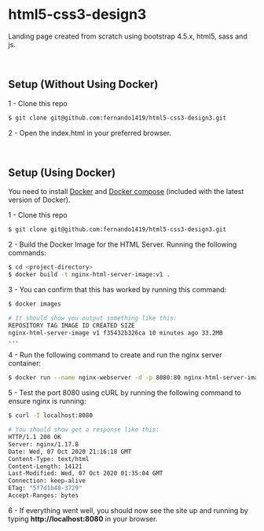 # html5-css3-design3

Landing page created from scratch using bootstrap 4.5.x, html5, sass and js.

</br>

## Setup (Without Using Docker)

1 - Clone this repo

```bash
$ git clone git@github.com:fernando1419/html5-css3-design3.git
```

2 - Open the index.html in your preferred browser.

</br>

## Setup (Using Docker)

You need to install [Docker](https://docs.docker.com/get-docker/) and [Docker compose](https://docs.docker.com/compose/) (included with the latest version of Docker).

1 - Clone this repo

```bash
$ git clone git@github.com:fernando1419/html5-css3-design3.git
```

2 - Build the Docker Image for the HTML Server. Running the following commands:

```bash
$ cd <project-directory>
$ docker build -t nginx-html-server-image:v1 .
```

3 - You can confirm that this has worked by running this command:

```bash
$ docker images

# It should show you output something like this:
REPOSITORY TAG IMAGE ID CREATED SIZE
nginx-html-server-image v1 f35432b326ca 10 minutes ago 33.2MB
...
```

4 - Run the following command to create and run the nginx server container:

```bash
$ docker run --name nginx-webserver -d -p 8080:80 nginx-html-server-image:v1
```

5 - Test the port 8080 using cURL by running the following command to ensure nginx is running:

```bash
$ curl -I localhost:8080

# You should show get a response like this:
HTTP/1.1 200 OK
Server: nginx/1.17.8
Date: Wed, 07 Oct 2020 21:16:18 GMT
Content-Type: text/html
Content-Length: 14121
Last-Modified: Wed, 07 Oct 2020 01:35:04 GMT
Connection: keep-alive
ETag: "5f7d1b48-3729"
Accept-Ranges: bytes
```

6 - If everything went well, you should now see the site up and running by typing **http://localhost:8080** in your browser.
